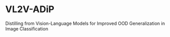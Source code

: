 # VL2V-ADiP
Distilling from Vision-Language Models for Improved OOD Generalization in Image Classification
